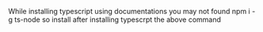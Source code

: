 While installing typescript using documentations you may not found npm i -g ts-node
so install after installing typescrpt the above command
